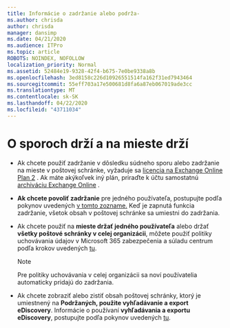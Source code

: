 ```yaml
---
title: Informácie o zadržanie alebo podrža-
ms.author: chrisda
author: chrisda
manager: dansimp
ms.date: 04/21/2020
ms.audience: ITPro
ms.topic: article
ROBOTS: NOINDEX, NOFOLLOW
localization_priority: Normal
ms.assetid: 52484e19-9328-42f4-b675-7e0be9338a8b
ms.openlocfilehash: 3ed8158c226d10926551514fa162f31ed7943464
ms.sourcegitcommit: 55eff703a17e500681d8fa6a87eb067019ade3cc
ms.translationtype: MT
ms.contentlocale: sk-SK
ms.lasthandoff: 04/22/2020
ms.locfileid: "43711034"
---
```

# <a name="about-litigation-holds-and-in-place-holds"></a>O sporoch drží a na mieste drží

- Ak chcete použiť zadržanie v dôsledku súdneho sporu alebo zadržanie na mieste v poštovej schránke, vyžaduje sa [licencia na Exchange Online Plan 2](https://docs.microsoft.com/office365/servicedescriptions/office-365-platform-service-description/office-365-plan-options) . Ak máte akýkoľvek iný plán, priraďte k účtu samostatnú [archiváciu Exchange Online](https://docs.microsoft.com/office365/servicedescriptions/exchange-online-archiving-service-description/exchange-online-archiving-service-description) . 
    
- **Ak chcete povoliť zadržanie** pre jedného používateľa, postupujte podľa pokynov uvedených [v tomto zozname.](https://docs.microsoft.com/office365/SecurityCompliance/place-a-mailbox-on-litigation-hold) Keď je zapnutá funkcia zadržanie, všetok obsah v poštovej schránke sa umiestni do zadržania.
    
- Ak chcete použiť na **mieste držať jedného používateľa** alebo držať **všetky poštové schránky v celej organizácii**, môžete použiť politiky uchovávania údajov v Microsoft 365 zabezpečenia a súladu centrum podľa krokov uvedených [tu](https://docs.microsoft.com/Office365/securitycompliance/retention-policies ).
    
    > [!NOTE]
    > Pre politiky uchovávania v celej organizácii sa noví používatelia automaticky pridajú do zadržania. 
  
- Ak chcete zobraziť alebo zistiť obsah poštovej schránky, ktorý je umiestnený na **Podržaných, použite vyhľadávanie a export eDiscovery**. Informácie o používaní **vyhľadávania a exportu eDiscovery**, postupujte podľa pokynov uvedených [tu](https://docs.microsoft.com/office365/securitycompliance/export-search-results).
    

